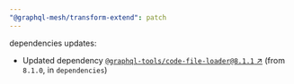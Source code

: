 ```yaml
---
"@graphql-mesh/transform-extend": patch
---
```

dependencies updates:
  - Updated dependency [`@graphql-tools/code-file-loader@8.1.1` ↗︎](https://www.npmjs.com/package/@graphql-tools/code-file-loader/v/8.1.1) (from `8.1.0`, in `dependencies`)
